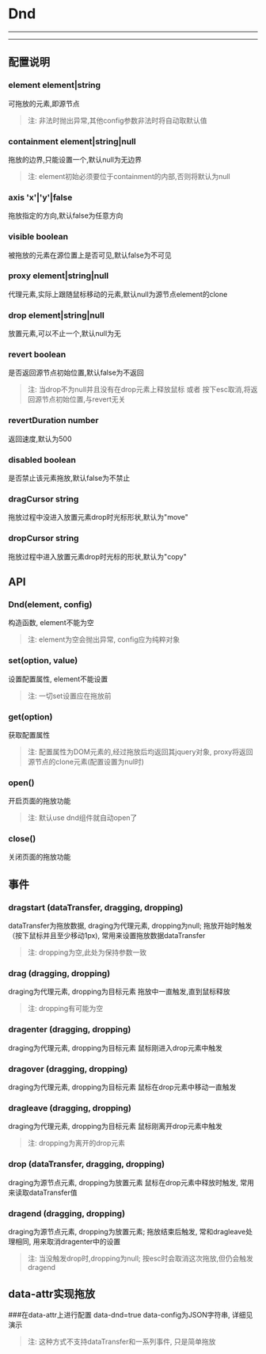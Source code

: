# Dnd

---



---

## 配置说明

### element    element|string
可拖放的元素,即源节点
>注: 非法时抛出异常,其他config参数非法时将自动取默认值

### containment    element|string|null
拖放的边界,只能设置一个,默认null为无边界 
>注: element初始必须要位于containment的内部,否则将默认为null

### axis   'x'|'y'|false
拖放指定的方向,默认false为任意方向

### visible    boolean
被拖放的元素在源位置上是否可见,默认false为不可见

### proxy    element|string|null
代理元素,实际上跟随鼠标移动的元素,默认null为源节点element的clone

### drop    element|string|null
放置元素,可以不止一个,默认null为无

### revert    boolean
是否返回源节点初始位置,默认false为不返回
>注: 当drop不为null并且没有在drop元素上释放鼠标 或者 按下esc取消,将返回源节点初始位置,与revert无关

### revertDuration    number
返回速度,默认为500

### disabled    boolean
是否禁止该元素拖放,默认false为不禁止

### dragCursor    string
拖放过程中没进入放置元素drop时光标形状,默认为"move"

### dropCursor    string
拖放过程中进入放置元素drop时光标的形状,默认为"copy"


## API

### Dnd(element, config)
构造函数, element不能为空
>注: element为空会抛出异常, config应为纯粹对象

### set(option, value)
设置配置属性, element不能设置
>注: 一切set设置应在拖放前

### get(option)
获取配置属性
>注: 配置属性为DOM元素的,经过拖放后均返回其jquery对象, proxy将返回源节点的clone元素(配置设置为nul时)

### open()
开启页面的拖放功能
>注: 默认use dnd组件就自动open了

### close()
关闭页面的拖放功能


## 事件

### dragstart  (dataTransfer, dragging, dropping)
dataTransfer为拖放数据, draging为代理元素, dropping为null; 拖放开始时触发（按下鼠标并且至少移动1px), 常用来设置拖放数据dataTransfer
>注: dropping为空,此处为保持参数一致
	
### drag (dragging, dropping)
draging为代理元素, dropping为目标元素
拖放中一直触发,直到鼠标释放
>注: dropping有可能为空

### dragenter (dragging, dropping)
draging为代理元素, dropping为目标元素
鼠标刚进入drop元素中触发

### dragover (dragging, dropping)
draging为代理元素, dropping为目标元素
鼠标在drop元素中移动一直触发

### dragleave (dragging, dropping)
draging为代理元素, dropping为目标元素
鼠标刚离开drop元素中触发
>注: dropping为离开的drop元素

### drop (dataTransfer, dragging, dropping)
draging为源节点元素, dropping为放置元素
鼠标在drop元素中释放时触发, 常用来读取dataTransfer值

### dragend (dragging, dropping)
draging为源节点元素, dropping为放置元素; 
拖放结束后触发, 常和dragleave处理相同, 用来取消dragenter中的设置
>注: 当没触发drop时,dropping为null; 按esc时会取消这次拖放,但仍会触发dragend


## data-attr实现拖放

###在data-attr上进行配置
data-dnd=true data-config为JSON字符串, 详细见演示
>注: 这种方式不支持dataTransfer和一系列事件, 只是简单拖放












































